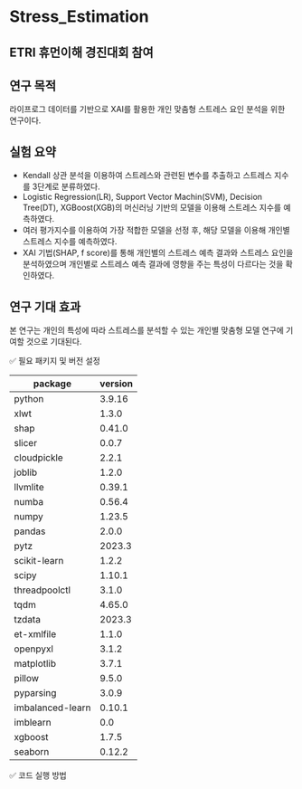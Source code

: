 # Stress_Estimation
## ETRI 휴먼이해 경진대회 참여

## 연구 목적
라이프로그 데이터를 기반으로 XAI를 활용한 개인 맞춤형 스트레스 요인 분석을 위한 연구이다.

## 실험 요약
- Kendall 상관 분석을 이용하여 스트레스와 관련된 변수를 추출하고 스트레스 지수를 3단계로 분류하였다.
- Logistic Regression(LR), Support Vector Machin(SVM), Decision Tree(DT), XGBoost(XGB)의 머신러닝 기반의 모델을 이용해 스트레스 지수를 예측하였다. 
- 여러 평가지수를 이용하여 가장 적합한 모델을 선정 후, 해당 모델을 이용해 개인별 스트레스 지수를 예측하였다. 
- XAI 기법(SHAP, f score)를 통해 개인별의 스트레스 예측 결과와 스트레스 요인을 분석하였으며 개인별로 스트레스 예측 결과에 영향을 주는 특성이 다르다는 것을 확인하였다.

## 연구 기대 효과
본 연구는 개인의 특성에 따라 스트레스를 분석할 수 있는 개인별 맞춤형 모델 연구에 기여할 것으로 기대된다.


✅ 필요 패키지 및 버전 설정

|package|version|
|------|---|
|python|3.9.16|
|xlwt|1.3.0|
|shap|0.41.0| 
|slicer|0.0.7|
|cloudpickle|2.2.1| 
|joblib|1.2.0| 
|llvmlite|0.39.1| 
|numba|0.56.4| 
|numpy|1.23.5| 
|pandas|2.0.0| 
|pytz|2023.3| 
|scikit-learn|1.2.2| 
|scipy|1.10.1| 
|threadpoolctl|3.1.0| 
|tqdm|4.65.0| 
|tzdata|2023.3|
|et-xmlfile|1.1.0| 
|openpyxl|3.1.2|
|matplotlib|3.7.1| 
|pillow|9.5.0| 
|pyparsing|3.0.9|
|imbalanced-learn|0.10.1| 
|imblearn|0.0|
|xgboost|1.7.5|
|seaborn|0.12.2|

✅ 코드 실행 방법


